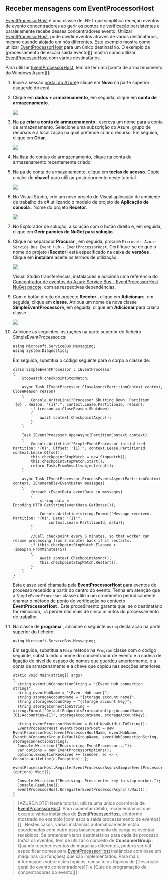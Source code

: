 ## <a name="receive-messages-with-eventprocessorhost"></a>Receber mensagens com EventProcessorHost

[EventProcessorHost][] é uma classe de .NET que simplifica receção eventos de evento concentradores ao gerir os pontos de verificação persistentes e paralelamente recebe desses concentradores evento. Utilizar [EventProcessorHost][], pode dividir eventos através de vários destinatários, mesmo quando alojado em nós diferentes. Este exemplo mostra como utilizar [EventProcessorHost][] para um único destinatário. O exemplo de [processamento de escala saída evento][] mostra como utilizar [EventProcessorHost][] com vários destinatários.

Para utilizar [EventProcessorHost][], tem de ter uma [conta de armazenamento do Windows Azure][]:

1. Inicie a sessão [portal do Azure][]e clique em **Novo** na parte superior esquerdo do ecrã.

2. Clique em **dados + armazenamento**, em seguida, clique em **conta de armazenamento**.

    ![](./media/service-bus-event-hubs-getstarted-receive-ephcs/create-storage1.png)

3. Na pá **criar a conta de armazenamento** , escreva um nome para a conta de armazenamento. Selecione uma subscrição do Azure, grupo de recursos e a localização na qual pretende criar o recurso. Em seguida, clique em **Criar**.

    ![](./media/service-bus-event-hubs-getstarted-receive-ephcs/create-storage2.png)

4. Na lista de contas de armazenamento, clique na conta de armazenamento recentemente criado.

5. Na pá de conta de armazenamento, clique em **teclas de acesso**. Copie o valor de **chave1** para utilizar posteriormente neste tutorial.

    ![](./media/service-bus-event-hubs-getstarted-receive-ephcs/create-storage3.png)

4. No Visual Studio, crie um novo projeto do Visual aplicação de ambiente de trabalho da c# utilizando o modelo de projeto de **Aplicação de consola** . Nome do projeto **Recetor**.

    ![](./media/service-bus-event-hubs-getstarted-receive-ephcs/create-receiver-csharp1.png)

5. No Explorador de solução, a solução com o botão direito e, em seguida, clique em **Gerir pacotes de NuGet para solução**.

6. Clique no separador **Procurar** , em seguida, procure `Microsoft Azure Service Bus Event Hub - EventProcessorHost`. Certifique-se de que o nome do projeto (**Recetor**) está especificado na caixa de **versões** . Clique em **instalar**e aceite os termos de utilização.

    ![](./media/service-bus-event-hubs-getstarted-receive-ephcs/create-eph-csharp1.png)

    Visual Studio transferências, instalações e adiciona uma referência do [Concentrador de eventos do Azure Service Bus – EventProcessorHost NuGet pacote](https://www.nuget.org/packages/Microsoft.Azure.ServiceBus.EventProcessorHost), com as respectivas dependências.

7. Com o botão direito do projecto **Recetor** , clique em **Adicionar**e, em seguida, clique em **classe**. Atribua um nome da nova classe **SimpleEventProcessor**e, em seguida, clique em **Adicionar** para criar a classe.

    ![](./media/service-bus-event-hubs-getstarted-receive-ephcs/create-receiver-csharp2.png)

8. Adicione as seguintes instruções na parte superior do ficheiro SimpleEventProcessor.cs:

    ```
    using Microsoft.ServiceBus.Messaging;
    using System.Diagnostics;
    ```

    Em seguida, substitua o código seguinte para o corpo a classe de:

    ```
    class SimpleEventProcessor : IEventProcessor
    {
        Stopwatch checkpointStopWatch;

        async Task IEventProcessor.CloseAsync(PartitionContext context, CloseReason reason)
        {
            Console.WriteLine("Processor Shutting Down. Partition '{0}', Reason: '{1}'.", context.Lease.PartitionId, reason);
            if (reason == CloseReason.Shutdown)
            {
                await context.CheckpointAsync();
            }
        }

        Task IEventProcessor.OpenAsync(PartitionContext context)
        {
            Console.WriteLine("SimpleEventProcessor initialized.  Partition: '{0}', Offset: '{1}'", context.Lease.PartitionId, context.Lease.Offset);
            this.checkpointStopWatch = new Stopwatch();
            this.checkpointStopWatch.Start();
            return Task.FromResult<object>(null);
        }

        async Task IEventProcessor.ProcessEventsAsync(PartitionContext context, IEnumerable<EventData> messages)
        {
            foreach (EventData eventData in messages)
            {
                string data = Encoding.UTF8.GetString(eventData.GetBytes());

                Console.WriteLine(string.Format("Message received.  Partition: '{0}', Data: '{1}'",
                    context.Lease.PartitionId, data));
            }

            //Call checkpoint every 5 minutes, so that worker can resume processing from 5 minutes back if it restarts.
            if (this.checkpointStopWatch.Elapsed > TimeSpan.FromMinutes(5))
            {
                await context.CheckpointAsync();
                this.checkpointStopWatch.Restart();
            }
        }
    }
    ```

    Esta classe será chamada pela **EventProcessorHost** para eventos de processo recebido a partir do centro do evento. Tenha em atenção que a `SimpleEventProcessor` classe utiliza um cronómetro periodicamente chamar o método de ponto de verificação no contexto **EventProcessorHost** . Este procedimento garante que, se o destinatário for reiniciado, irá perder não mais de cinco minutos do processamento de trabalho.

9. Na classe de **programa** , adicione o seguinte `using` declaração na parte superior do ficheiro:

    ```
    using Microsoft.ServiceBus.Messaging;
    ```

    Em seguida, substitua a `Main` método na `Program` classe com o código seguinte, substituindo o nome do concentrador de evento e a cadeia de ligação de nível de espaço de nomes que guardou anteriormente, e a conta de armazenamento e a chave que copiou nas secções anteriores. 

    ```
    static void Main(string[] args)
    {
      string eventHubConnectionString = "{Event Hub connection string}";
      string eventHubName = "{Event Hub name}";
      string storageAccountName = "{storage account name}";
      string storageAccountKey = "{storage account key}";
      string storageConnectionString = string.Format("DefaultEndpointsProtocol=https;AccountName={0};AccountKey={1}", storageAccountName, storageAccountKey);

      string eventProcessorHostName = Guid.NewGuid().ToString();
      EventProcessorHost eventProcessorHost = new EventProcessorHost(eventProcessorHostName, eventHubName, EventHubConsumerGroup.DefaultGroupName, eventHubConnectionString, storageConnectionString);
      Console.WriteLine("Registering EventProcessor...");
      var options = new EventProcessorOptions();
      options.ExceptionReceived += (sender, e) => { Console.WriteLine(e.Exception); };
      eventProcessorHost.RegisterEventProcessorAsync<SimpleEventProcessor>(options).Wait();

      Console.WriteLine("Receiving. Press enter key to stop worker.");
      Console.ReadLine();
      eventProcessorHost.UnregisterEventProcessorAsync().Wait();
    }
    ```

> [AZURE.NOTE] Neste tutorial, utiliza uma única ocorrência de [EventProcessorHost][]. Para aumentar débito, recomendamos que execute várias instâncias de [EventProcessorHost][], conforme mostrado no exemplo [com escala saída processamento de eventos][] . Nestes casos, várias instâncias automaticamente estão coordenados com outro para balanceamento de carga os eventos recebidos. Se pretender vários destinatários para cada de processo *todos* os eventos, tem de utilizar o conceito de **ConsumerGroup** . Quando receber eventos do máquinas diferentes, poderá ser útil especificar nomes para [EventProcessorHost][] instâncias com base em máquinas (ou funções) que são implementados. Para mais informações sobre estes tópicos, consulte os tópicos de [Descrição geral do evento concentradores][] e [Guia de programação de concentradores do evento][] .

<!-- Links -->
[Descrição geral de concentradores do evento]: ../articles/event-hubs/event-hubs-overview.md
[Guia de programação de concentradores de evento]: ../articles/event-hubs/event-hubs-programming-guide.md
[Dimensionada saída processamento de evento]: https://code.msdn.microsoft.com/Service-Bus-Event-Hub-45f43fc3
[Conta de armazenamento Azure]: ../articles/storage/storage-create-storage-account.md
[EventProcessorHost]: http://msdn.microsoft.com/library/azure/microsoft.servicebus.messaging.eventprocessorhost(v=azure.95).aspx
[Portal do Azure]: https://portal.azure.com